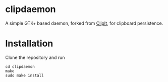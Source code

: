 # clipdaemon

A simple GTK+ based daemon, forked from
[ClipIt](https://github.com/CristianHenzel/ClipIt),
for clipboard persistence.

# Installation

Clone the repository and run
```
cd clipdaemon
make
sudo make install
```

